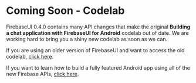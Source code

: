 # Coming Soon - Codelab

FirebaseUI 0.4.0 contains many API changes that make the original **Building a
chat application with FirebaseUI for Android** codelab out of date. We are
working hard to bring you a shiny new codelab as soon as we can.

If you are using an older version of FirebaseUI and want to access the old
codelab, [click here](https://github.com/firebase/FirebaseUI-Android/blob/a8d7988e0a9ec93650c864997124205816ea4856/codelabs/chat/README.md).

If you want to learn how to build a fully featured Android app using all of
the new Firebase APIs, [click here](https://codelabs.developers.google.com/codelabs/firebase-android).
